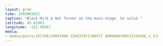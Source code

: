 ```yaml
---
layout: gram
time: 1502065822
caption: "Black Milk & Nat Turner on the main stage. So solid."
latitude: 45.43963
longitude: -122.49267
media:
- media/posts/201708/20687900_326035971188577_4809906700532318208_n_17892512023016042.jpg
---
```

